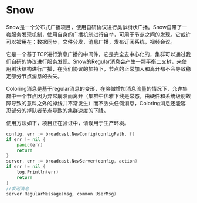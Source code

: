 # Snow

Snow是一个分布式广播项目，使用自研协议进行类似树状广播。Snow自带了一套服务发现机制，使用自身的广播机制进行自举，可用于节点之间的发现。它或许可以被用在：数据同步，文件分发，消息广播，发布订阅系统，视频会议。

它是一个基于TCP进行消息广播的中间件，它是完全去中心化的，集群可以通过我们自研的协议进行服务发现。Snow的Regular消息会产生一颗平衡二叉树，来使用树状结构进行广播，在我们协议的加持下，节点的正常加入和离开都不会导致稳定部分节点消息的丢失。

Coloring消息是基于regular消息的变形，在略微增加消息流量的情况下，允许集群中一个节点因为异常崩溃而离开（集群中优雅下线是常态，由硬件和系统级别故障导致的意料之外的掉线并不常发生）而不丢失任何消息，Coloring消息还能容忍部分的掉队者节点导致的集群速度的下降。

使用方法如下，项目正在验证中，请误用于生产环境。

~~~go
config, err := broadcast.NewConfig(configPath, f)
if err != nil {
    panic(err)
    return
}
server, err := broadcast.NewServer(config, action)
if err != nil {
    log.Println(err)
    return
}
//发送消息
server.RegularMessage(msg, common.UserMsg)
~~~

